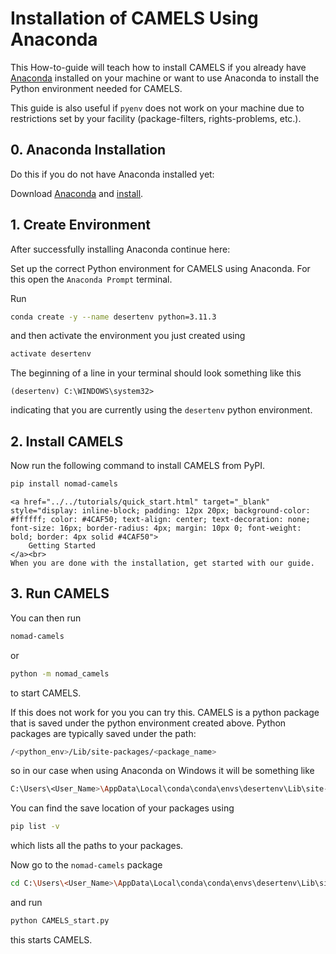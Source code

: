 # Installation of CAMELS Using Anaconda

This How-to-guide will teach how to install CAMELS if you already have [Anaconda](https://www.anaconda.com/) installed on your machine or want to use Anaconda to install the Python environment needed for CAMELS.

This guide is also useful if `pyenv` does not work on your machine due to restrictions set by your facility (package-filters, rights-problems, etc.).

## 0. Anaconda Installation

Do this if you do not have Anaconda installed yet:

Download [Anaconda](https://www.anaconda.com/download) and [install](https://docs.anaconda.com/anaconda/install/).

## 1. Create Environment

After successfully installing Anaconda continue here:

Set up the correct Python environment for CAMELS using Anaconda. For this open the `Anaconda Prompt` terminal. 

Run 

```bash
conda create -y --name desertenv python=3.11.3 
```
and then activate the environment you just created using

```bash
activate desertenv
```
The beginning of a line in your terminal should look something like this  
```
(desertenv) C:\WINDOWS\system32> 
```
indicating that you are currently using the `desertenv` python environment.

## 2. Install CAMELS

Now run the following command to install CAMELS from PyPI.

```bash
pip install nomad-camels
```


```{note}
<a href="../../tutorials/quick_start.html" target="_blank" style="display: inline-block; padding: 12px 20px; background-color: #ffffff; color: #4CAF50; text-align: center; text-decoration: none; font-size: 16px; border-radius: 4px; margin: 10px 0; font-weight: bold; border: 4px solid #4CAF50">
    Getting Started
</a><br>
When you are done with the installation, get started with our guide. 
```

## 3. Run CAMELS

You can then run

```bash
nomad-camels
```

 or  

```bash
python -m nomad_camels
```

to start CAMELS.

If this does not work for you you can try this.
CAMELS is a python package that is saved under the python environment created above. Python packages are typically saved under the path:

```bash
/<python_env>/Lib/site-packages/<package_name>
``` 

so in our case when using Anaconda on Windows it will be something like

```bash
C:\Users\<User_Name>\AppData\Local\conda\conda\envs\desertenv\Lib\site-packages
```

You can find the save location of your packages using 

```bash
pip list -v
```

which lists all the paths to your packages.

Now go to the `nomad-camels` package 

```bash
cd C:\Users\<User_Name>\AppData\Local\conda\conda\envs\desertenv\Lib\site-packages\nomad-camels\
```

and run

```bash
python CAMELS_start.py
```

this starts CAMELS.
